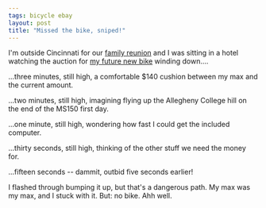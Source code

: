 ```yaml
---
tags: bicycle ebay
layout: post
title: "Missed the bike, sniped!"
---
```




<p>I'm outside Cincinnati for our <a href="http://reunion.kirkwinters.com/"">family reunion</a> and I was sitting in a hotel watching the auction for <a href="http://cgi.ebay.com/ws/eBayISAPI.dll?ViewItem&item=7250819198&rd=1&sspagename=STRK%3AMEWA%3AIT&rd=1">my future new bike</a> winding down....</p>

<p>...three minutes, still high, a comfortable $140 cushion between my max and the current amount.</p>

<p>...two minutes, still high, imagining flying up the Allegheny College hill on the end of the MS150 first day.</p>

<p>...one minute, still high, wondering how fast I could get the included computer.</p>

<p>...thirty seconds, still high, thinking of the other stuff we need the money for.</p>

<p>...fifteen seconds -- dammit, outbid five seconds earlier!</p>

<p>I flashed through bumping it up, but that's a dangerous path. My max was my max, and I stuck with it. But: no bike. Ahh well.</p>


